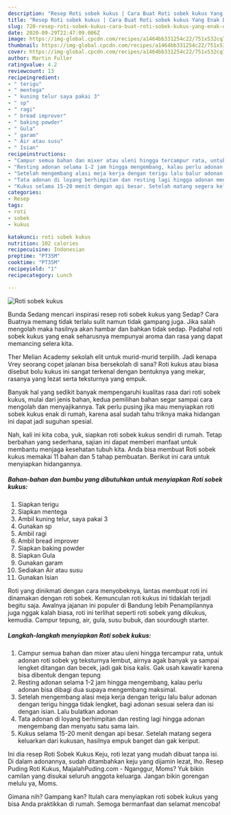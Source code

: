 ```yaml
---
description: "Resep Roti sobek kukus | Cara Buat Roti sobek kukus Yang Enak Dan Mudah"
title: "Resep Roti sobek kukus | Cara Buat Roti sobek kukus Yang Enak Dan Mudah"
slug: 720-resep-roti-sobek-kukus-cara-buat-roti-sobek-kukus-yang-enak-dan-mudah
date: 2020-09-29T22:47:09.006Z
image: https://img-global.cpcdn.com/recipes/a1464bb331254c22/751x532cq70/roti-sobek-kukus-foto-resep-utama.jpg
thumbnail: https://img-global.cpcdn.com/recipes/a1464bb331254c22/751x532cq70/roti-sobek-kukus-foto-resep-utama.jpg
cover: https://img-global.cpcdn.com/recipes/a1464bb331254c22/751x532cq70/roti-sobek-kukus-foto-resep-utama.jpg
author: Martin Fuller
ratingvalue: 4.2
reviewcount: 13
recipeingredient:
- " terigu"
- " mentega"
- " kuning telur saya pakai 3"
- " sp"
- " ragi"
- " bread improver"
- " baking powder"
- " Gula"
- " garam"
- " Air atau susu"
- " Isian"
recipeinstructions:
- "Campur semua bahan dan mixer atau uleni hingga tercampur rata, untuk adonan roti sobek yg teksturnya lembut, airnya agak banyak ya sampai lengket ditangan dan becek, jadi gak bisa kalis. Gak usah kawatir karena bisa dibentuk dengan tepung"
- "Resting adonan selama 1-2 jam hingga mengembang, kalau perlu adonan bisa dibagi dua supaya mengembang maksimal."
- "Setelah mengembang alasi meja kerja dengan terigu lalu balur adonan dengan terigu hingga tidak lengket, bagi adonan sesuai selera dan isi dengan isian. Lalu bulatkan adonan"
- "Tata adonan di loyang berhimpitan dan resting lagi hingga adonan mengembang dan menyatu satu sama lain."
- "Kukus selama 15-20 menit dengan api besar. Setelah matang segera keluarkan dari kukusan, hasilnya empuk banget dan gak keriput."
categories:
- Resep
tags:
- roti
- sobek
- kukus

katakunci: roti sobek kukus 
nutrition: 102 calories
recipecuisine: Indonesian
preptime: "PT35M"
cooktime: "PT35M"
recipeyield: "1"
recipecategory: Lunch

---
```



![Roti sobek kukus](https://img-global.cpcdn.com/recipes/a1464bb331254c22/751x532cq70/roti-sobek-kukus-foto-resep-utama.jpg)

Bunda Sedang mencari inspirasi resep roti sobek kukus yang Sedap? Cara Buatnya memang tidak terlalu sulit namun tidak gampang juga. Jika salah mengolah maka hasilnya akan hambar dan bahkan tidak sedap. Padahal roti sobek kukus yang enak seharusnya mempunyai aroma dan rasa yang dapat memancing selera kita.

Ther Melian Academy sekolah elit untuk murid-murid terpilih. Jadi kenapa Vrey seorang copet jalanan bisa bersekolah di sana? Roti kukus atau biasa disebut bolu kukus ini sangat terkenal dengan bentuknya yang mekar, rasanya yang lezat serta teksturnya yang empuk.

Banyak hal yang sedikit banyak mempengaruhi kualitas rasa dari roti sobek kukus, mulai dari jenis bahan, kedua pemilihan bahan segar sampai cara mengolah dan menyajikannya. Tak perlu pusing jika mau menyiapkan roti sobek kukus enak di rumah, karena asal sudah tahu triknya maka hidangan ini dapat jadi suguhan spesial.


Nah, kali ini kita coba, yuk, siapkan roti sobek kukus sendiri di rumah. Tetap berbahan yang sederhana, sajian ini dapat memberi manfaat untuk membantu menjaga kesehatan tubuh kita. Anda bisa membuat Roti sobek kukus memakai 11 bahan dan 5 tahap pembuatan. Berikut ini cara untuk menyiapkan hidangannya.

<!--inarticleads1-->

##### Bahan-bahan dan bumbu yang dibutuhkan untuk menyiapkan Roti sobek kukus:

1. Siapkan  terigu
1. Siapkan  mentega
1. Ambil  kuning telur, saya pakai 3
1. Gunakan  sp
1. Ambil  ragi
1. Ambil  bread improver
1. Siapkan  baking powder
1. Siapkan  Gula
1. Gunakan  garam
1. Sediakan  Air atau susu
1. Gunakan  Isian


Roti yang dinikmati dengan cara menyobeknya, lantas membuat roti ini dinamakan dengan roti sobek. Kemunculan roti kukus ini tidaklah terjadi begitu saja. Awalnya jajanan ini populer di Bandung lebih Penampilannya juga nggak kalah biasa, roti ini terlihat seperti roti sobek yang dikukus, kemudia. Campur tepung, air, gula, susu bubuk, dan sourdough starter. 

<!--inarticleads2-->

##### Langkah-langkah menyiapkan Roti sobek kukus:

1. Campur semua bahan dan mixer atau uleni hingga tercampur rata, untuk adonan roti sobek yg teksturnya lembut, airnya agak banyak ya sampai lengket ditangan dan becek, jadi gak bisa kalis. Gak usah kawatir karena bisa dibentuk dengan tepung
1. Resting adonan selama 1-2 jam hingga mengembang, kalau perlu adonan bisa dibagi dua supaya mengembang maksimal.
1. Setelah mengembang alasi meja kerja dengan terigu lalu balur adonan dengan terigu hingga tidak lengket, bagi adonan sesuai selera dan isi dengan isian. Lalu bulatkan adonan
1. Tata adonan di loyang berhimpitan dan resting lagi hingga adonan mengembang dan menyatu satu sama lain.
1. Kukus selama 15-20 menit dengan api besar. Setelah matang segera keluarkan dari kukusan, hasilnya empuk banget dan gak keriput.


Ini dia resep Roti Sobek Kukus Keju, roti lezat yang mudah dibuat tanpa isi. Di dalam adonannya, sudah ditambahkan keju yang dijamin lezat, lho. Resep Puding Roti Kukus, MajalahPuding.com - Nganggur, Moms? Yuk bikin camilan yang disukai seluruh anggota keluarga. Jangan bikin gorengan melulu ya, Moms. 

Gimana nih? Gampang kan? Itulah cara menyiapkan roti sobek kukus yang bisa Anda praktikkan di rumah. Semoga bermanfaat dan selamat mencoba!
